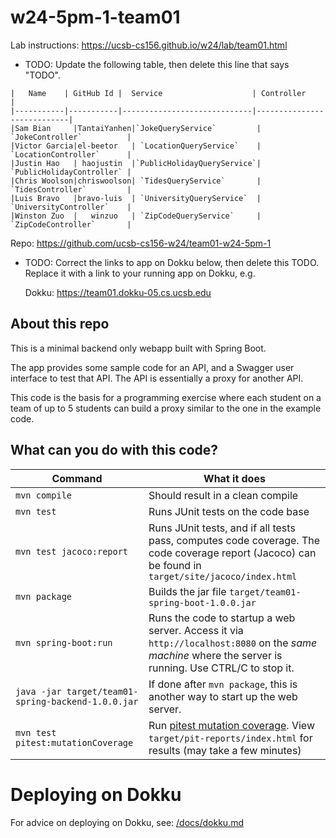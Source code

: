 # w24-5pm-1-team01

Lab instructions: <https://ucsb-cs156.github.io/w24/lab/team01.html>

* TODO: Update the following table, then delete this line that says "TODO".

```
|   Name    | GitHub Id |  Service                    | Controller                 |
|-----------|-----------|-----------------------------|----------------------------|
|Sam Bian     |TantaiYanhen|`JokeQueryService`         | `JokeController`          |
|Victor Garcia|el-beetor   | `LocationQueryService`    | `LocationController`      |
|Justin Hao   | haojustin  |`PublicHolidayQueryService`| `PublicHolidayController` |
|Chris Woolson|chriswoolson| `TidesQueryService`       | `TidesController`         |
|Luis Bravo   |bravo-luis  | `UniversityQueryService`  | `UniversityController`    |
|Winston Zuo  |   winzuo   | `ZipCodeQueryService`     | `ZipCodeController`       |
```

Repo: https://github.com/ucsb-cs156-w24/team01-w24-5pm-1

* TODO: Correct the links to app on Dokku below,
  then delete this TODO.  Replace it with
  a link to your running app on Dokku, e.g.

  Dokku:
 https://team01.dokku-05.cs.ucsb.edu


## About this repo

This is a minimal backend only webapp built with Spring Boot.

The app provides some sample code for an API, and a Swagger user interface
to test that API.  The API is essentially a proxy for another API.

This code is the basis for a programming exercise where each student on a
team of up to 5 students can build a proxy similar to the one in the example code.

## What can you do with this code?

| Command | What it does   |
|----------|---------------------------------------|
| `mvn compile` | Should result in a clean compile |
| `mvn test` | Runs JUnit tests on the code base |
| `mvn test jacoco:report` | Runs JUnit tests, and if all tests pass, computes code coverage.  The code coverage report (Jacoco) can be found in `target/site/jacoco/index.html` |
| `mvn package` | Builds the jar file `target/team01-spring-boot-1.0.0.jar` |
| `mvn spring-boot:run` | Runs the code to startup a web server.  Access it via `http://localhost:8080` on the *same machine* where the server is running.  Use CTRL/C to stop it. |
| `java -jar target/team01-spring-backend-1.0.0.jar` | If done after `mvn package`, this is another way to start up the web server.|
| `mvn test pitest:mutationCoverage` | Run [pitest mutation coverage](https://pitest.org).  View `target/pit-reports/index.html` for results (may take a few minutes)|

# Deploying on Dokku

For advice on deploying on Dokku, see: [/docs/dokku.md](/docs/dokku.md)

